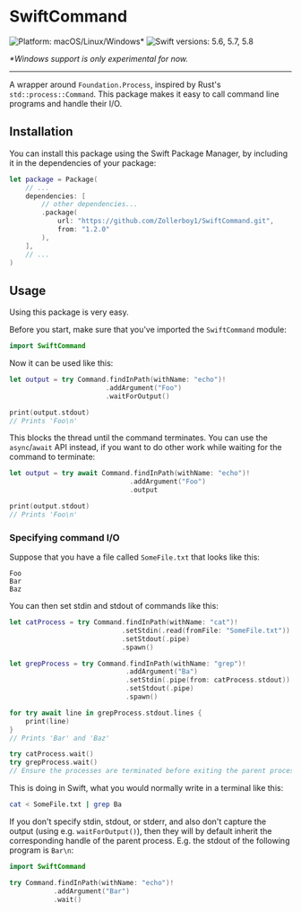 # SwiftCommand

![Platform: macOS/Linux/Windows\*](https://img.shields.io/badge/platform-macOS%20%7C%20Linux%20%7C%20Windows%2A-orange)
![Swift versions: 5.6, 5.7, 5.8](https://img.shields.io/badge/swift-5.6%20%7C%205.7%20%7C%205.8-blue)

*\*Windows support is only experimental for now.*

---

A wrapper around `Foundation.Process`, inspired by Rust's
`std::process::Command`. This package makes it easy to call command line
programs and handle their I/O.

## Installation

You can install this package using the Swift Package Manager, by including it in
the dependencies of your package:

```swift
let package = Package(
    // ...
    dependencies: [
        // other dependencies...
        .package(
            url: "https://github.com/Zollerboy1/SwiftCommand.git",
            from: "1.2.0"
        ),
    ],
    // ...
)
```

## Usage

Using this package is very easy.

Before you start, make sure that you've imported the `SwiftCommand` module:

```swift
import SwiftCommand
```

Now it can be used like this:

```swift
let output = try Command.findInPath(withName: "echo")!
                        .addArgument("Foo")
                        .waitForOutput()

print(output.stdout)
// Prints 'Foo\n'
```

This blocks the thread until the command terminates. You can use the
`async`/`await` API instead, if you want to do other work while waiting for the
command to terminate:

```swift
let output = try await Command.findInPath(withName: "echo")!
                              .addArgument("Foo")
                              .output

print(output.stdout)
// Prints 'Foo\n'
```

### Specifying command I/O

Suppose that you have a file called `SomeFile.txt` that looks like this:

```
Foo
Bar
Baz
```

You can then set stdin and stdout of commands like this:

```swift
let catProcess = try Command.findInPath(withName: "cat")!
                            .setStdin(.read(fromFile: "SomeFile.txt"))
                            .setStdout(.pipe)
                            .spawn()

let grepProcess = try Command.findInPath(withName: "grep")!
                             .addArgument("Ba")
                             .setStdin(.pipe(from: catProcess.stdout))
                             .setStdout(.pipe)
                             .spawn()

for try await line in grepProcess.stdout.lines {
    print(line)
}
// Prints 'Bar' and 'Baz'

try catProcess.wait()
try grepProcess.wait()
// Ensure the processes are terminated before exiting the parent process
```

This is doing in Swift, what you would normally write in a terminal like this:

```bash
cat < SomeFile.txt | grep Ba
```

If you don't specify stdin, stdout, or stderr, and also don't capture the output
(using e.g. `waitForOutput()`), then they will by default inherit the
corresponding handle of the parent process. E.g. the stdout of the following
program is `Bar\n`:

```swift
import SwiftCommand

try Command.findInPath(withName: "echo")!
           .addArgument("Bar")
           .wait()
```
